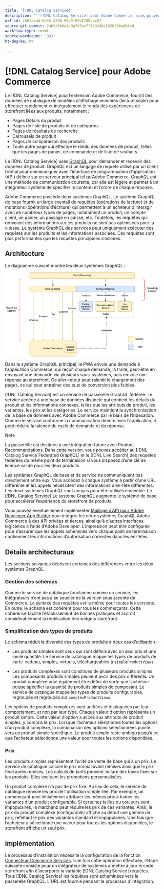 ```yaml
---
title: '[!DNL Catalog Service]'
description: '''[!DNL Catalog Service] pour Adobe Commerce, vous pouvez récupérer le contenu des pages d’affichage de produit et des pages de liste de produits beaucoup plus rapidement que les requêtes Adobe Commerce GraphQL natives."'
exl-id: 266faca4-6a65-4590-99a9-65b1705cac87
source-git-commit: 7ab545b8e3d9a795be7ff43246e102b366ad94bd
workflow-type: tm+mt
source-wordcount: '891'
ht-degree: 0%

---
```


# [!DNL Catalog Service] pour Adobe Commerce

Le [!DNL Catalog Service] pour l’extension Adobe Commerce, fournit des données de catalogue de modèles d’affichage enrichies (lecture seule) pour effectuer rapidement et intégralement le rendu des expériences de storefront liées aux produits, notamment :

* Pages Détails du produit
* Pages de liste de produits et de catégories
* Pages de résultats de recherche
* Carrousels de produit
* Pages de comparaison des produits
* Toute autre page qui effectue le rendu des données de produit, telles que les pages de panier, de commande et de liste de souhaits

Le [!DNL Catalog Service] uses [GraphQL](https://graphql.org/) pour demander et recevoir des données de produit. GraphQL est un langage de requête utilisé par un client frontal pour communiquer avec l’interface de programmation d’application (API) définie sur un serveur principal tel qu’Adobe Commerce. GraphQL est une méthode de communication courante, car elle est légère et permet à un intégrateur système de spécifier le contenu et l’ordre de chaque réponse.

Adobe Commerce possède deux systèmes GraphQL. Le système GraphQL de base fournit un large éventail de requêtes (opérations de lecture) et de mutations (opérations d’écriture) qui permettent à un acheteur d’interagir avec de nombreux types de pages, notamment un produit, un compte client, un panier, un passage en caisse, etc. Toutefois, les requêtes qui renvoient des informations sur les produits ne sont pas optimisées pour la vitesse. Le système GraphQL des services peut uniquement exécuter des requêtes sur les produits et les informations associées. Ces requêtes sont plus performantes que les requêtes principales similaires.

## Architecture

Le diagramme suivant montre les deux systèmes GraphQL :

![Diagramme d’architecture du catalogue](assets/catalog-service-architecture.png)

Dans le système GraphQL principal, le PWA envoie une demande à l’application Commerce, qui reçoit chaque demande, la traite, peut-être en envoyant une demande via plusieurs sous-systèmes, puis renvoie une réponse au storefront. Ce aller-retour peut ralentir le chargement des pages, ce qui peut entraîner des taux de conversion plus faibles.

[!DNL Catalog Service] est un service de passerelle GraphQL fédérée. Le service accède à une base de données distincte qui contient les détails du produit et les informations connexes, telles que les attributs de produit, les variantes, les prix et les catégories. Le service maintient la synchronisation de la base de données avec Adobe Commerce par le biais de l’indexation.
Comme le service contourne la communication directe avec l’application, il peut réduire la latence du cycle de demande et de réponse.

>[!NOTE]
>
>La passerelle est destinée à une intégration future avec Product Recommendations. Dans cette version, vous pouvez accéder au [!DNL Catalog Service Federated GraphQL] et le [!DNL Live Search] des requêtes fédérées du même point de terminaison si vous disposez d’une clé de licence valide pour les deux produits.

Les systèmes GraphQL de base et de service ne communiquent pas directement entre eux. Vous accédez à chaque système à partir d’une URL différente et les appels nécessitent des informations d’en-tête différentes. Les deux systèmes GraphQL sont conçus pour être utilisés ensemble. Le [!DNL Catalog Service] Le système GraphQL augmente le système de base pour accélérer l’expérience du storefront de produits.

Vous pouvez éventuellement implémenter [Maillage d’API pour Adobe Developer App Builder](https://developer.adobe.com/graphql-mesh-gateway/) pour intégrer les deux systèmes GraphQL Adobe Commerce à des API privées et tierces, ainsi qu’à d’autres interfaces logicielles à l’aide d’Adobe Developer. L’impression peut être configurée pour s’assurer que les appels acheminés vers chaque point de terminaison contiennent les informations d’autorisation correctes dans les en-têtes.

## Détails architecturaux

Les sections suivantes décrivent certaines des différences entre les deux systèmes GraphQL.

### Gestion des schémas

Comme le service de catalogue fonctionne comme un service, les intégrateurs n’ont pas à se soucier de la version sous-jacente de Commerce. La syntaxe des requêtes est la même pour toutes les versions. En outre, le schéma est cohérent pour tous les commerçants. Cette cohérence facilite l’établissement de bonnes pratiques et accroît considérablement la réutilisation des widgets storefront.

### Simplification des types de produits

Le schéma réduit la diversité des types de produits à deux cas d’utilisation :

* Les produits simples sont ceux qui sont définis avec un seul prix et une seule quantité. Le service de catalogue mappe les types de produits de carte-cadeau, simples, virtuels, téléchargeables à `simpleProductViews`.

* Les produits complexes sont constitués de plusieurs produits simples. Les composants produits simples peuvent avoir des prix différents. Un produit complexe peut également être défini de sorte que l’acheteur puisse spécifier la quantité de produits simples de composant. Le service de catalogue mappe les types de produits configurables, regroupés et regroupés sur `complexProductViews`.

Les options de produits complexes sont unifiées et distinguées par leur comportement, et non par leur type. Chaque valeur d’option représente un produit simple. Cette valeur d’option a accès aux attributs de produit simples, y compris le prix. Lorsque l’acheteur sélectionne toutes les options d’un produit complexe, la combinaison des options sélectionnées pointe vers un produit simple spécifique. Le produit simple reste ambigu jusqu’à ce que l’acheteur sélectionne une valeur pour toutes les options disponibles.

### Prix

Les produits simples représentent l’unité de vente de base qui a un prix. Le service de catalogue calcule le prix normal avant remises ainsi que le prix final après remises. Les calculs de tarifs peuvent inclure des taxes fixes sur les produits. Elles excluent les promotions personnalisées.

Un produit complexe n’a pas de prix fixe. Au lieu de cela, le service de catalogue renvoie les prix de l&#39;utilisation simple liée. Par exemple, un commerçant peut initialement attribuer les mêmes prix à toutes les variantes d’un produit configurable. Si certaines tailles ou couleurs sont impopulaires, le marchand peut réduire les prix de ces variantes. Ainsi, le prix du produit complexe (configurable) affiche au début une gamme de prix, reflétant le prix des variantes standard et impopulaires. Une fois que l’acheteur a sélectionné une valeur pour toutes les options disponibles, le storefront affiche un seul prix.

## Implémentation

Le processus d’installation nécessite la configuration de la fonction [Connecteur Commerce Services](../landing/saas.md). Une fois cette opération effectuée, l’étape suivante consiste pour un intégrateur de systèmes à mettre à jour le code storefront afin d’incorporer la variable [!DNL Catalog Service] requêtes. Tous [!DNL Catalog Service] les requêtes sont acheminées vers la passerelle GraphQL. L’URL est fournie pendant le processus d’intégration.
